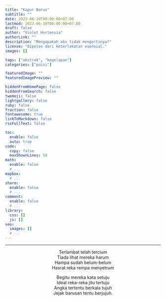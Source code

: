 ```yaml
---
title: "Kapur Barus"
subtitle: ""
date: 2023-06-10T00:00:00+07:00
lastmod: 2023-06-10T00:00:00+07:00
draft: false
author: "Violet Hortensia"
authorLink: ""
description: "Mengapakah aku tidak mengertinya?"
license: "Dipoles dari keterlekatan esensial."
images: []

tags: ["abstrak", "kegelapan"]
categories: ["puisi"]

featuredImage: ""
featuredImagePreview: ""

hiddenFromHomePage: false
hiddenFromSearch: false
twemoji: false
lightgallery: false
ruby: false
fraction: false
fontawesome: true
linkToMarkdown: false
rssFullText: false

toc:
  enable: false
  auto: true
code:
  copy: false
  maxShownLines: 50
math:
  enable: false
  # ...
mapbox:
  # ...
share:
  enable: false
  # ...
comment:
  enable: false
  # ...
library:
  css: []
  js: []
seo:
  images: []
  # ...
---
```


<!--more-->

---

<div style="text-align:center">

<!-- 3 4 3 4 -->

Terlambat telah tercium  
Tiada lihat mereka harum  
Hampa sudah belum-belum  
Hasrat reka rempa menyetrum

<!-- 4 4 4 4 -->

Begitu mereka kata setuju  
Ideal reka-reka jitu tertuju  
Angka tertentu berkala tujuh  
Jejak barusan tentu berjujuh.

</div>
